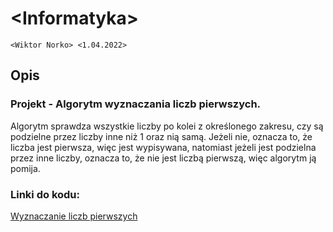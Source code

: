 # \<Informatyka>

`<Wiktor Norko> <1.04.2022>`

## Opis

### Projekt - Algorytm wyznaczania liczb pierwszych.
Algorytm sprawdza wszystkie liczby po kolei z określonego zakresu, czy są podzielne przez liczby inne niż 1 oraz nią samą. Jeżeli nie, oznacza to, że liczba jest pierwsza, więc jest wypisywana, natomiast jeżeli jest podzielna przez inne liczby, oznacza to, że nie jest liczbą pierwszą, więc algorytm ją pomija. 


### Linki do kodu:
[Wyznaczanie liczb pierwszych](https://github.com/WiktorNorek/Informatyka/blob/main/Pierwsze/pierwsze/pierwsze.cpp)
